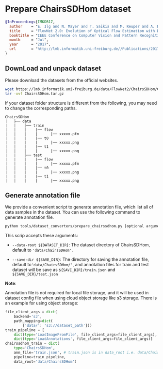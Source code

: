 # Prepare ChairsSDHom dataset

<!-- [DATASET] -->

```bibtex
@InProceedings{IMKDB17,
  author    = "E. Ilg and N. Mayer and T. Saikia and M. Keuper and A. Dosovitskiy and T. Brox",
  title     = "FlowNet 2.0: Evolution of Optical Flow Estimation with Deep Networks",
  booktitle = "IEEE Conference on Computer Vision and Pattern Recognition (CVPR)",
  month     = "Jul",
  year      = "2017",
  url       = "http://lmb.informatik.uni-freiburg.de//Publications/2017/IMKDB17"
}
```

## DownLoad and unpack dataset

Please download the datasets from the official websites.

```bash
wget https://lmb.informatik.uni-freiburg.de/data/FlowNet2/ChairsSDHom/ChairsSDHom.tar.gz
tar -xvf ChairsSDHom.tar.gz
```

If your dataset folder structure is different from the following, you may need to change the corresponding paths.

```text
ChairsSDHom
|   ├── data
|   |    ├── train
|   |    |    |── flow
|   |    |    |      |── xxxxx.pfm
|   |    |    |── t0
|   |    |    |      |── xxxxx.png
|   |    |    |── t1
|   |    |    |      |── xxxxx.png
|   |    ├── test
|   |    |    |── flow
|   |    |    |      |── xxxxx.pfm
|   |    |    |── t0
|   |    |    |      |── xxxxx.png
|   |    |    |── t1
|   |    |    |      |── xxxxx.png
```

## Generate annotation file

We provide a convenient script to generate annotation file, which list all of data samples in the dataset.
You can use the following command to generate annotation file.

```bash
python tools/dataset_converters/prepare_chairssdhom.py [optional arguments]
```

This scrip accepts these arguments:

- `--data-root ${DATASET_DIR}`: The dataset directory of ChairsSDHom, default to `'data/ChairsSDHom'`.

- `--save-dir ${SAVE_DIR}`: The directory for saving the annotation file, default to`'data/ChairsSDHom/'`,
  and annotation files for train and test dataset will be save as `${SAVE_DIR}/train.json` and `${SAVE_DIR}/test.json`

**Note**:

Annotation file is not required for local file storage, and it will be used in dataset config file when using cloud object storage like s3 storage. There is an example for using object storage:

```python
file_client_args = dict(
    backend='s3',
    path_mapping=dict(
        {'data/': 's3://dataset_path'}))
train_pipeline = [
    dict(type='LoadImageFromFile', file_client_args=file_client_args),
    dict(type='LoadAnnotations', file_client_args=file_client_args)]
chairssdhom_train = dict(
    type='ChairsSDHom',
    ann_file='train.json', # train.json is in data_root i.e. data/ChairsSDHom/
    pipeline=train_pipeline,
    data_root='data/ChairsSDHom')
```
